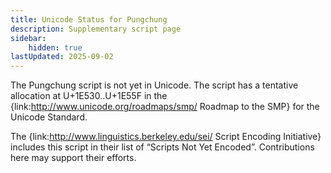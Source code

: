 ```yaml
---
title: Unicode Status for Pungchung
description: Supplementary script page
sidebar:
    hidden: true
lastUpdated: 2025-09-02
---
```


The Pungchung script is not yet in Unicode. The script has a tentative allocation at U+1E530..U+1E55F in the {link:http://www.unicode.org/roadmaps/smp/ Roadmap to the SMP} for the Unicode Standard. 

The {link:http://www.linguistics.berkeley.edu/sei/ Script Encoding Initiative} includes this script in their list of “Scripts Not Yet Encoded”. Contributions here may support their efforts.

[comment]: # (end of intro)

[comment]: # (start of blocks)



[comment]: # (end of blocks)

[comment]: # (start of chars)



[comment]: # (end of chars)

[comment]: # (start of rest)


